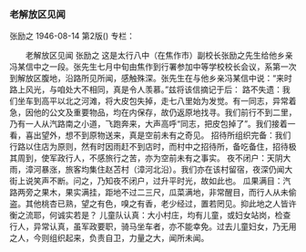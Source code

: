 ### 老解放区见闻
张励之
1946-08-14
第2版()
专栏：

　　老解放区见闻
    张励之
    这是太行八中（在焦作市）副校长张励之先生给他乡亲冯某信中之一段。张先生七月中旬由焦作到行署参加中等学校校长会议，系第一次到解放区腹地，沿路所见所闻，感触殊深。张先生在与他乡亲冯某信中说：“来时路上风光，与咱处大不相同，真是令人羡慕。”兹将该信摘记于后：
    路不失遗：我们坐车到高平以北之河滩，将大皮包失掉，走七八里始为发觉。有一同志，异常着急，因他的公文及重要物品，均在内保存，故仍返原地找寻。我们前行不到二里，乃有一人从汽路南之小道，飞跑奔来，大声高呼“同志，把皮包掉了”。我们接着一看，喜出望外，想不到原物送来，真是空前未有之奇见。
    招待所组织完备：我们行路以住店为原则，然有时因雨赶不到店时，而村中之招待所，备吃备住，招待极其周到，使军政行人，不感旅行之苦，亦为空前未有之事实。
    夜不闭户：天阴大雨，漳河暴涨，旅客均集住赵苫村（漳河北沿）。我们亦在该村留宿，夜深仍闻大街上说笑声不断。问之，乃知夜不闭户，过升平时光，故如此也。
    瓜果满目：汽路两旁之果木，果实满挂，距地不过二三尺，瓜菜满地，非常醒目，而行人从未偷盗。其他桃杏已熟，望之有色，嗅之有香，老少经过，置若罔见。抑此地之人皆许衡之流耶，何诚实若是？
    儿童队认真：大小村庄，均有儿童，或妇女站岗，检查行人，异常认真，虽军政要职，骑马坐车者，亦不能幸免。过去儿童妇女，乃无用之人，今则组织起来，负责自卫，力量之大，闻所未闻。
